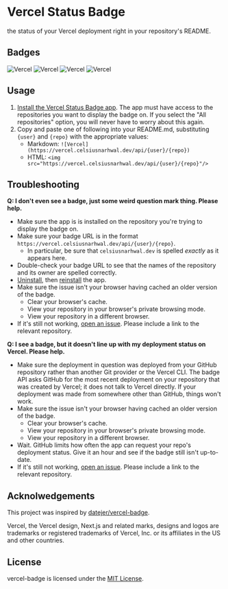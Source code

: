 # Vercel Status Badge

the status of your Vercel deployment right in your repository's README.

## Badges

![Vercel](https://vercel.celsiusnarhwal.dev/api/ready) ![Vercel](https://vercel.celsiusnarhwal.dev/api/building)
![Vercel](https://vercel.celsiusnarhwal.dev/api/error) ![Vercel](https://vercel.celsiusnarhwal.dev/api/canceled)

## Usage

1. [Install the Vercel Status Badge app](https://vercel.celsiusnarhwal.dev). The app must have access to the
   repositories
   you want to display the badge on. If you select the "All repositories" option, you will never have to worry about
   this
   again.
2. Copy and paste one of following into your README.md, substituting `{user}` and `{repo}` with the appropriate values:
    - Markdown: `![Vercel](https://vercel.celsiusnarhwal.dev/api/{user}/{repo})`
    - HTML: `<img src="https://vercel.celsiusnarhwal.dev/api/{user}/{repo}"/>`

## Troubleshooting

**Q: I don't even see a badge, just some weird question mark thing. Please help.**

- Make sure the app is is installed on the repository you're trying to display the badge on.
- Make sure your badge URL is in the format `https://vercel.celsiusnarhwal.dev/api/{user}/{repo}`.
    - In particular, be sure that `celsiusnarhwal.dev` is spelled *exactly* as it appears here.
- Double-check your badge URL to see that the names of the repository and its owner are spelled correctly.
- [Uninstall](https://github.com/settings/installations), then [reinstall](https://vercel.celsiusnarhwal.dev/install)
  the app.
- Make sure the issue isn't your browser having cached an older version of the badge.
    - Clear your browser's cache.
    - View your repository in your browser's private browsing mode.
    - View your repository in a different browser.
- If it's still not working, [open an issue](/issues/new). Please include a link to the relevant repository.

**Q: I see a badge, but it doesn't line up with my deployment status on Vercel. Please help.**

- Make sure the deployment in question was deployed from your GitHub repository rather than another Git provider or
  the Vercel CLI. The badge API asks GitHub for the most recent deployment on your repository that was created by
  Vercel;
  it does not talk to Vercel directly. If your deployment was made from somewhere other than GitHub, things won't work.
- Make sure the issue isn't your browser having cached an older version of the badge.
    - Clear your browser's cache.
    - View your repository in your browser's private browsing mode.
    - View your repository in a different browser.
- Wait. GitHub limits how often the app can request your repo's deployment status. Give it an hour and see if the badge
  still isn't up-to-date.
- If it's still not working, [open an issue](/issues/new). Please include a link to the relevant repository.

## Acknolwedgements

This project was inspired by [datejer/vercel-badge](https://github.com/datejer/vercel-badge).

Vercel, the Vercel design, Next.js and related marks, designs and logos are trademarks or registered trademarks of
Vercel, Inc. or its affiliates in the US and other countries.

## License

vercel-badge is licensed under the [MIT License](/LICENSE.md).
